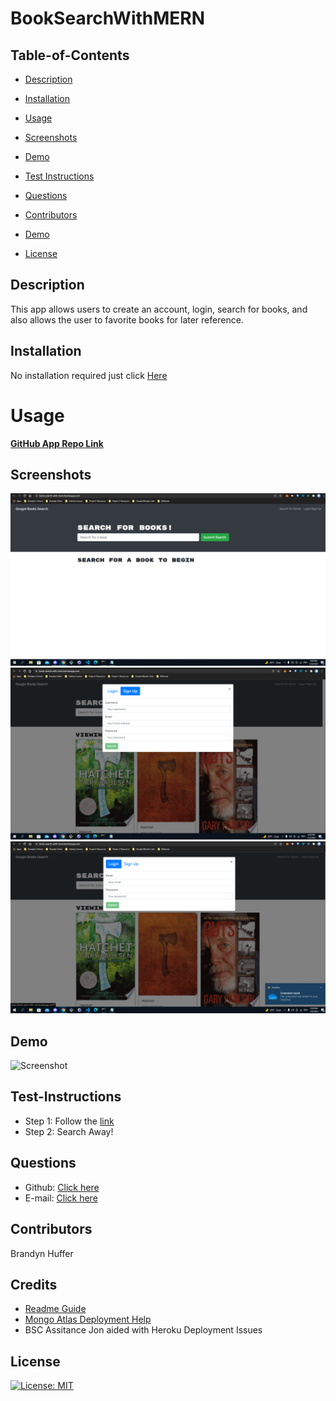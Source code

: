 # BookSearchWithMERN

## Table-of-Contents

- [Description](#description)

- [Installation](#installation)

- [Usage](#usage)

- [Screenshots](#screenshots)

- [Demo](#demo)

- [Test Instructions](#test-instructions)

- [Questions](#questions)

- [Contributors](#contributors)

- [Demo](#demo)

- [License](#license)

## Description 

This app allows users to create an account, login, search for books, and also allows the user to favorite books for later reference.

## Installation

No installation required just click [Here](https://book-search-with-mern.herokuapp.com/)


# Usage

**[GitHub App Repo Link](https://github.com/brandynh/BookSearchWithMERN)**


## Screenshots

![Screenshot](/assets/BookSearchHome.png)
![Screenshot](/assets/BookSearchSignUp.png)
![Screenshot](/assets/BookSearchLogin.png)

## Demo

![Screenshot](/assets/BookSearchWithMERNDemo.gif) 

## Test-Instructions
- Step 1: Follow the [link](https://book-search-with-mern.herokuapp.com/)
- Step 2: Search Away!


## Questions
- Github: [Click here](https://github.com/brandynh)
- E-mail: [Click here](hufferbrandyn@gmail.com)

    
## Contributors
Brandyn Huffer


## Credits
* [Readme Guide](https://coding-boot-camp.github.io/full-stack/github/professional-readme-guide)
* [Mongo Atlas Deployment Help](https://docs.atlas.mongodb.com/getting-started/)
* BSC Assitance Jon aided with Heroku Deployment Issues


## License
[![License: MIT](https://img.shields.io/badge/License-MIT-yellow.svg)](https://opensource.org/licenses/MIT)

